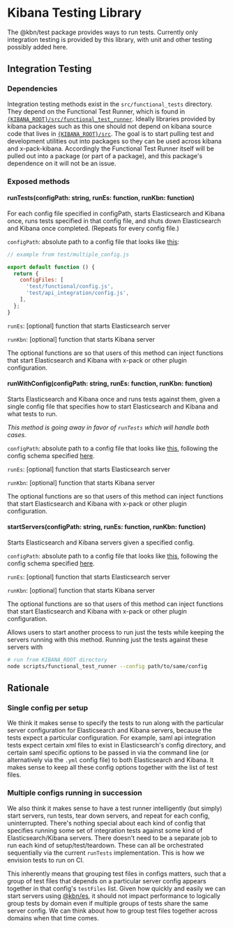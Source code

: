 Kibana Testing Library
======================

The @kbn/test package provides ways to run tests. Currently only integration testing is provided by this library, with unit and other testing possibly added here.

Integration Testing
-------------------

### Dependencies

Integration testing methods exist in the `src/functional_tests` directory. They depend on the Functional Test Runner, which is found in [`{KIBANA_ROOT}/src/functional_test_runner`](../../src/functional_test_runner). Ideally libraries provided by kibana packages such as this one should not depend on kibana source code that lives in [`{KIBANA_ROOT}/src`](../../src). The goal is to start pulling test and development utilities out into packages so they can be used across kibana and x-pack-kibana. Accordingly the Functional Test Runner itself will be pulled out into a package (or part of a package), and this package's dependence on it will not be an issue.

### Exposed methods

#### runTests(configPath: string, runEs: function, runKbn: function)
For each config file specified in configPath, starts Elasticsearch and Kibana once, runs tests specified in that config file, and shuts down Elasticsearch and Kibana once completed. (Repeats for every config file.)

`configPath`: absolute path to a config file that looks like [this](../../test/multiple_config.js):

```js
// example from test/multiple_config.js

export default function () {
  return {
    configFiles: [
      'test/functional/config.js',
      'test/api_integration/config.js',
    ],
  };
}
```

`runEs`: [optional] function that starts Elasticsearch server

`runKbn`: [optional] function that starts Kibana server

The optional functions are so that users of this method can inject functions that start Elasticsearch and Kibana with x-pack or other plugin configuration.

#### runWithConfig(configPath: string, runEs: function, runKbn: function)
Starts Elasticsearch and Kibana once and runs tests against them, given a single config file that specifies how to start Elasticsearch and Kibana and what tests to run.

_This method is going away in favor of `runTests` which will handle both cases._

`configPath`: absolute path to a config file that looks like [this](../../test/functional/config.js), following the config schema specified [here](../../src/functional_test_runner/lib/config/schema.js).

`runEs`: [optional] function that starts Elasticsearch server

`runKbn`: [optional] function that starts Kibana server

The optional functions are so that users of this method can inject functions that start Elasticsearch and Kibana with x-pack or other plugin configuration.

#### startServers(configPath: string, runEs: function, runKbn: function)
Starts Elasticsearch and Kibana servers given a specified config.

`configPath`: absolute path to a config file that looks like [this](../../test/functional/config.js), following the config schema specified [here](../../src/functional_test_runner/lib/config/schema.js).

`runEs`: [optional] function that starts Elasticsearch server

`runKbn`: [optional] function that starts Kibana server

The optional functions are so that users of this method can inject functions that start Elasticsearch and Kibana with x-pack or other plugin configuration.

Allows users to start another process to run just the tests while keeping the servers running with this method. Running just the tests against these servers with

```sh
# run from KIBANA_ROOT directory
node scripts/functional_test_runner --config path/to/same/config
```

## Rationale

### Single config per setup

We think it makes sense to specify the tests to run along with the particular server configuration for Elasticsearch and Kibana servers, because the tests expect a particular configuration. For example, saml api integration tests expect certain xml files to exist in Elasticsearch's config directory, and certain saml specific options to be passed in via the command line (or alternatively via the `.yml` config file) to both Elasticsearch and Kibana. It makes sense to keep all these config options together with the list of test files.

### Multiple configs running in succession

We also think it makes sense to have a test runner intelligently (but simply) start servers, run tests, tear down servers, and repeat for each config, uninterrupted. There's nothing special about each kind of config that specifies running some set of integration tests against some kind of Elasticsearch/Kibana servers. There doesn't need to be a separate job to run each kind of setup/test/teardown. These can all be orchestrated sequentially via the current `runTests` implementation. This is how we envision tests to run on CI.

This inherently means that grouping test files in configs matters, such that a group of test files that depends on a particular server config appears together in that config's `testFiles` list. Given how quickly and easily we can start servers using [@kbn/es](../../packages/kbn-es), it should not impact performance to logically group tests by domain even if multiple groups of tests share the same server config. We can think about how to group test files together across domains when that time comes.
